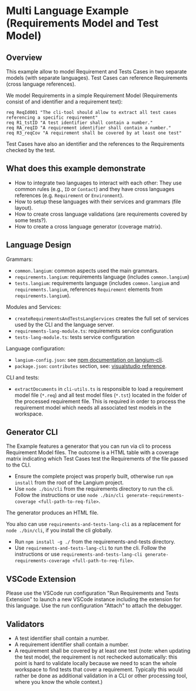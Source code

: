 # Multi Language Example (Requirements Model and Test Model)

## Overview

This example allow to model Requirement and Tests Cases in two separate models (with separate languages). Test Cases can reference Requirements (cross language references).

We model Requirements in a simple Requirement Model (Requirements consist of and identifier and a requirement text):

```text
req ReqId001 "The cli-tool should allow to extract all test cases referencing a specific requirement"
req R1_tstID "A test identifier shall contain a number."
req RA_reqID "A requirement identifier shall contain a number."
req R3_reqCov "A requirement shall be covered by at least one test"
```

Test Cases have also an identifier and the references to the Requirements checked by the test.

## What does this example demonstrate

* How to integrate two languages to interact with each other: They use common rules (e.g., `ID` or `Contact`) and they have cross languages references (e.g. `Requirement` or `Environment`).
* How to setup these languages with their services and grammars (file layout).
* How to create cross language validations (are requirements covered by some tests?).
* How to create a cross language generator (coverage matrix).

## Language Design

Grammars:

* `common.langium`: common aspects used the main grammars.
* `requirements.langium`: requirements language (includes `common.langium`)
* `tests.langium`: requirements language (includes `common.langium` and `requirements.langium`, references `Requirement` elements from `requirements.langium`).

Modules and Services:

* `createRequirementsAndTestsLangServices` creates the full set of services used by the CLI and the language server.
* `requirements-lang-module.ts`: requirements service configuration
* `tests-lang-module.ts`: tests service configuration

Language configuration:

* `langium-config.json`: see [npm documentation on langium-cli](https://www.npmjs.com/package/langium-cli).
* `package.json`: `contributes` section, see: [visualstudio reference](https://code.visualstudio.com/api/references/contribution-points#contributes.languages).

CLI and tests:

* `extractDocuments` in `cli-utils.ts` is responsible to load a requirement model file (`*.req`) and all test model files (`*.tst`) located in the folder of the processed requirement file. This is required in order to process the requirement model which needs all associated test models in the workspace.

## Generator CLI

The Example features a generator that you can run via cli to process Requirement Model files. The outcome is a HTML table with a coverage matrix indicating which Test Cases test the Requirements of the file passed to the CLI.

* Ensure the complete project was properly built, otherwise run `npm install` from the root of the Langium project.
* Use `node ./bin/cli` from the requirements directory to run the cli. Follow the instructions or use `node ./bin/cli generate-requirements-coverage <full-path-to-req-file>`.

The generator produces an HTML file.

You also can use `requirements-and-tests-lang-cli` as a replacement for `node ./bin/cli`, if you install the cli globally.

* Run `npm install -g ./` from the requirements-and-tests directory.
* Use `requirements-and-tests-lang-cli` to run the cli. Follow the instructions or use `requirements-and-tests-lang-cli generate-requirements-coverage <full-path-to-req-file>`.

## VSCode Extension

Please use the VSCode run configuration "Run Requirements and Tests Extension" to launch a new VSCode instance including the extension for this language.
Use the run configuration "Attach" to attach the debugger.

## Validators

* A test identifier shall contain a number.
* A requirement identifier shall contain a number.
* A requirement shall be covered by at least one test (note: when updating the test model, the requirement is not rechecked automatically: this point is hard to validate locally because we need to scan the whole workspace to find tests that cover a requirement. Typically this would rather be done as additional validation in a CLI or other processing tool, where you know the whole context.)
